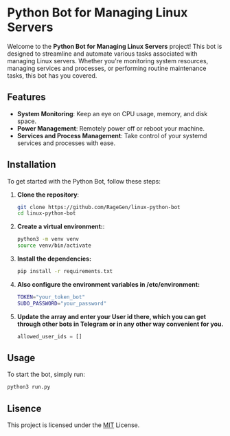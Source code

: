 # Python Bot for Managing Linux Servers

Welcome to the **Python Bot for Managing Linux Servers** project! This bot is designed to streamline and automate various tasks associated with managing Linux servers. Whether you're monitoring system resources, managing services and processes, or performing routine maintenance tasks, this bot has you covered.

## Features

- **System Monitoring**: Keep an eye on CPU usage, memory, and disk space.
- **Power Management**: Remotely power off or reboot your machine.
- **Services and Process Management**: Take control of your systemd services and processes with ease.

## Installation

To get started with the Python Bot, follow these steps:

1. **Clone the repository**:
   ```bash
   git clone https://github.com/RageGen/linux-python-bot
   cd linux-python-bot
2. **Create a virtual environment:**:
   ```bash
   python3 -m venv venv
   source venv/bin/activate
3. **Install the dependencies:**
   ```bash
   pip install -r requirements.txt
4. **Also configure the environment variables in /etc/environment:**
   ```bash
   TOKEN="your_token_bot"
   SUDO_PASSWORD="your_password"
5. **Update the array and enter your User id there, which you can get through other bots in Telegram or in any other way convenient for you.**
   ```python
   allowed_user_ids = []
## Usage
To start the bot, simply run:
```bash
python3 run.py
```
## Lisence
This project is licensed under the [MIT](https://choosealicense.com/licenses/mit/) License.
